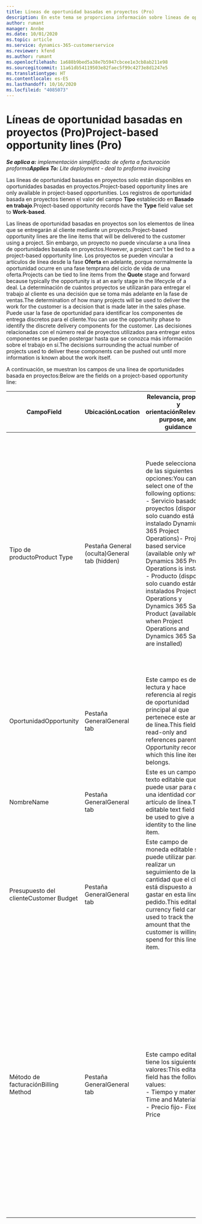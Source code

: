 ```yaml
---
title: Líneas de oportunidad basadas en proyectos (Pro)
description: En este tema se proporciona información sobre lineas de oportunidad basadas en proyectos. (Pro)
author: rumant
manager: Annbe
ms.date: 10/01/2020
ms.topic: article
ms.service: dynamics-365-customerservice
ms.reviewer: kfend
ms.author: rumant
ms.openlocfilehash: 1a688b9bed5a38e7b5947cbcee1e3cb8ab211e98
ms.sourcegitcommit: 11a61db54119503e82faec5f99c4273e8d1247e5
ms.translationtype: HT
ms.contentlocale: es-ES
ms.lasthandoff: 10/16/2020
ms.locfileid: "4085073"
---
```

# <a name="project-based-opportunity-lines-pro"></a><span data-ttu-id="3ebd3-104">Líneas de oportunidad basadas en proyectos (Pro)</span><span class="sxs-lookup"><span data-stu-id="3ebd3-104">Project-based opportunity lines (Pro)</span></span>

<span data-ttu-id="3ebd3-105">_**Se aplica a:** implementación simplificada: de oferta a facturación proforma_</span><span class="sxs-lookup"><span data-stu-id="3ebd3-105">_**Applies To:** Lite deployment - deal to proforma invoicing_</span></span>

<span data-ttu-id="3ebd3-106">Las líneas de oportunidad basadas en proyectos solo están disponibles en oportunidades basadas en proyectos.</span><span class="sxs-lookup"><span data-stu-id="3ebd3-106">Project-based opportunity lines are only available in project-based opportunities.</span></span> <span data-ttu-id="3ebd3-107">Los registros de oportunidad basada en proyectos tienen el valor del campo **Tipo** establecido en **Basado en trabajo**.</span><span class="sxs-lookup"><span data-stu-id="3ebd3-107">Project-based opportunity records have the **Type** field value set to **Work-based**.</span></span>

<span data-ttu-id="3ebd3-108">Las líneas de oportunidad basadas en proyectos son los elementos de línea que se entregarán al cliente mediante un proyecto.</span><span class="sxs-lookup"><span data-stu-id="3ebd3-108">Project-based opportunity lines are the line items that will be delivered to the customer using a project.</span></span> <span data-ttu-id="3ebd3-109">Sin embargo, un proyecto no puede vincularse a una línea de oportunidades basada en proyectos.</span><span class="sxs-lookup"><span data-stu-id="3ebd3-109">However, a project can't be tied to a project-based opportunity line.</span></span> <span data-ttu-id="3ebd3-110">Los proyectos se pueden vincular a artículos de línea desde la fase **Oferta** en adelante, porque normalmente la oportunidad ocurre en una fase temprana del ciclo de vida de una oferta.</span><span class="sxs-lookup"><span data-stu-id="3ebd3-110">Projects can be tied to line items from the **Quote** stage and forward because typically the opportunity is at an early stage in the lifecycle of a deal.</span></span> <span data-ttu-id="3ebd3-111">La determinación de cuántos proyectos se utilizarán para entregar el trabajo al cliente es una decisión que se toma más adelante en la fase de ventas.</span><span class="sxs-lookup"><span data-stu-id="3ebd3-111">The determination of how many projects will be used to deliver the work for the customer is a decision that is made later in the sales phase.</span></span> <span data-ttu-id="3ebd3-112">Puede usar la fase de oportunidad para identificar los componentes de entrega discretos para el cliente.</span><span class="sxs-lookup"><span data-stu-id="3ebd3-112">You can use the opportunity phase to identify the discrete delivery components for the customer.</span></span> <span data-ttu-id="3ebd3-113">Las decisiones relacionadas con el número real de proyectos utilizados para entregar estos componentes se pueden postergar hasta que se conozca más información sobre el trabajo en sí.</span><span class="sxs-lookup"><span data-stu-id="3ebd3-113">The decisions surrounding the actual number of projects used to deliver these components can be pushed out until more information is known about the work itself.</span></span>

<span data-ttu-id="3ebd3-114">A continuación, se muestran los campos de una línea de oportunidades basada en proyectos:</span><span class="sxs-lookup"><span data-stu-id="3ebd3-114">Below are the fields on a project-based opportunity line:</span></span>

| <span data-ttu-id="3ebd3-115">**Campo**</span><span class="sxs-lookup"><span data-stu-id="3ebd3-115">**Field**</span></span> | <span data-ttu-id="3ebd3-116">**Ubicación**</span><span class="sxs-lookup"><span data-stu-id="3ebd3-116">**Location**</span></span> | <span data-ttu-id="3ebd3-117">**Relevancia, propósito y orientación**</span><span class="sxs-lookup"><span data-stu-id="3ebd3-117">**Relevance, purpose, and guidance**</span></span> | <span data-ttu-id="3ebd3-118">**Impacto posterior**</span><span class="sxs-lookup"><span data-stu-id="3ebd3-118">**Downstream impact**</span></span> |
| --- | --- | --- | --- |
| <span data-ttu-id="3ebd3-119">Tipo de producto</span><span class="sxs-lookup"><span data-stu-id="3ebd3-119">Product Type</span></span> | <span data-ttu-id="3ebd3-120">Pestaña General (oculta)</span><span class="sxs-lookup"><span data-stu-id="3ebd3-120">General tab (hidden)</span></span> | <span data-ttu-id="3ebd3-121">Puede seleccionar una de las siguientes opciones:</span><span class="sxs-lookup"><span data-stu-id="3ebd3-121">You can select one of the following options:</span></span></br><span data-ttu-id="3ebd3-122">- Servicio basado en proyectos (disponible solo cuando está instalado Dynamics 365 Project Operations)</span><span class="sxs-lookup"><span data-stu-id="3ebd3-122">- Project-based service (available only when Dynamics 365 Project Operations is installed)</span></span></br><span data-ttu-id="3ebd3-123">- Producto (disponible solo cuando están instalados Project Operations y Dynamics 365 Sales)</span><span class="sxs-lookup"><span data-stu-id="3ebd3-123">- Product (available only when Project Operations and Dynamics 365 Sales are installed)</span></span> | <span data-ttu-id="3ebd3-124">El valor de este campo se establece en **Servicio basado en proyectos** cuando crea una línea de oportunidad basada en el proyecto a partir de la cuadrícula de líneas basadas en el proyecto en la oportunidad.</span><span class="sxs-lookup"><span data-stu-id="3ebd3-124">The value of this field is set to **Project-based service** when you create a project-based opportunity line from the project-based lines grid on the Opportunity.</span></span> <br> <span data-ttu-id="3ebd3-125">Si cambia o anula este valor, la funcionalidad del proyecto no se habilitará en sus líneas de pedido basadas en proyectos.</span><span class="sxs-lookup"><span data-stu-id="3ebd3-125">If you change or override this value, the project functionality won't be enabled on your project-based line items.</span></span> |
| <span data-ttu-id="3ebd3-126">Oportunidad</span><span class="sxs-lookup"><span data-stu-id="3ebd3-126">Opportunity</span></span> | <span data-ttu-id="3ebd3-127">Pestaña General</span><span class="sxs-lookup"><span data-stu-id="3ebd3-127">General tab</span></span> | <span data-ttu-id="3ebd3-128">Este campo es de solo lectura y hace referencia al registro de oportunidad principal al que pertenece este artículo de línea.</span><span class="sxs-lookup"><span data-stu-id="3ebd3-128">This field is read-only and references parent Opportunity record to which this line item belongs.</span></span> | <span data-ttu-id="3ebd3-129">No hay impacto posterior a partir de este campo.</span><span class="sxs-lookup"><span data-stu-id="3ebd3-129">There is no downstream impact from this field.</span></span> |
| <span data-ttu-id="3ebd3-130">Nombre</span><span class="sxs-lookup"><span data-stu-id="3ebd3-130">Name</span></span> | <span data-ttu-id="3ebd3-131">Pestaña General</span><span class="sxs-lookup"><span data-stu-id="3ebd3-131">General tab</span></span> | <span data-ttu-id="3ebd3-132">Este es un campo de texto editable que se puede usar para dar una identidad corta del artículo de línea.</span><span class="sxs-lookup"><span data-stu-id="3ebd3-132">This editable text field can be used to give a short identity to the line item.</span></span> | <span data-ttu-id="3ebd3-133">Este valor se transfiere a la línea de oferta cuando crea una oferta a partir de esta oportunidad.</span><span class="sxs-lookup"><span data-stu-id="3ebd3-133">This value is carried over to the quote line when you create a quote from this opportunity.</span></span> |
| <span data-ttu-id="3ebd3-134">Presupuesto del cliente</span><span class="sxs-lookup"><span data-stu-id="3ebd3-134">Customer Budget</span></span> | <span data-ttu-id="3ebd3-135">Pestaña General</span><span class="sxs-lookup"><span data-stu-id="3ebd3-135">General tab</span></span> | <span data-ttu-id="3ebd3-136">Este campo de moneda editable se puede utilizar para realizar un seguimiento de la cantidad que el cliente está dispuesto a gastar en esta línea de pedido.</span><span class="sxs-lookup"><span data-stu-id="3ebd3-136">This editable currency field can be used to track the amount that the customer is willing to spend for this line item.</span></span> | <span data-ttu-id="3ebd3-137">Este valor se transfiere al campo correspondiente de la oferta cuando crea una oferta a partir de esta oportunidad.</span><span class="sxs-lookup"><span data-stu-id="3ebd3-137">This value is carried over to the corresponding field on the quote line when you create a quote from this opportunity.</span></span> |
| <span data-ttu-id="3ebd3-138">Método de facturación</span><span class="sxs-lookup"><span data-stu-id="3ebd3-138">Billing Method</span></span> | <span data-ttu-id="3ebd3-139">Pestaña General</span><span class="sxs-lookup"><span data-stu-id="3ebd3-139">General tab</span></span> | <span data-ttu-id="3ebd3-140">Este campo editable tiene los siguientes valores:</span><span class="sxs-lookup"><span data-stu-id="3ebd3-140">This editable field has the following values:</span></span></br><span data-ttu-id="3ebd3-141">- Tiempo y material</span><span class="sxs-lookup"><span data-stu-id="3ebd3-141">- Time and Material</span></span></br><span data-ttu-id="3ebd3-142">- Precio fijo</span><span class="sxs-lookup"><span data-stu-id="3ebd3-142">- Fixed Price</span></span> | <span data-ttu-id="3ebd3-143">Este valor se transfiere al campo correspondiente de la oferta cuando crea una oferta a partir de esta oportunidad.</span><span class="sxs-lookup"><span data-stu-id="3ebd3-143">This value is carried over to the corresponding field on the quote line when you create a quote from this opportunity.</span></span> <span data-ttu-id="3ebd3-144">Una vez creada la línea de oferta, el campo se bloquea y no se puede cambiar.</span><span class="sxs-lookup"><span data-stu-id="3ebd3-144">After the quote line is created, the field is locked and can't be changed.</span></span> <span data-ttu-id="3ebd3-145">Asigne este valor de campo con la mayor precisión posible.</span><span class="sxs-lookup"><span data-stu-id="3ebd3-145">Assign this field value as accurately as possible.</span></span> <span data-ttu-id="3ebd3-146">Si necesita cambiar el valor de este campo en la línea de oferta, elimine y vuelva a crear la línea de oferta.</span><span class="sxs-lookup"><span data-stu-id="3ebd3-146">If you need to change the value of this field on the quote line, delete and re-create the quote line.</span></span> |
